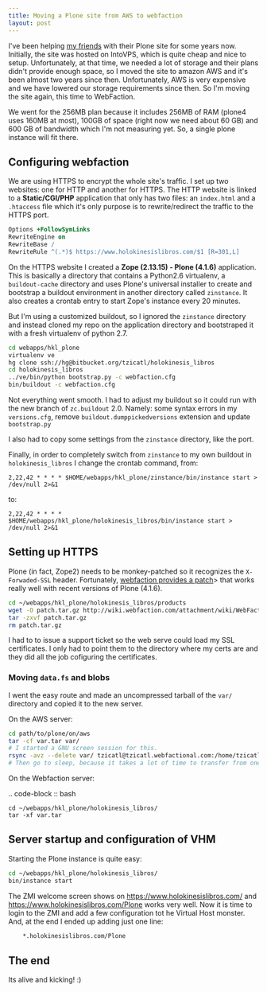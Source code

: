 ```yaml
---
title: Moving a Plone site from AWS to webfaction
layout: post
---
```



I've been helping [my friends](http:/www.holokinesislibros.com) with their
Plone site for some years now. Initially, the site was hosted on IntoVPS,
which is quite cheap and nice to setup. Unfortunately, at that time, we needed
a lot of storage and their plans didn't provide enough space, so I moved the
site to amazon AWS and it's been almost two years since then. Unfortunately,
AWS is very expensive and we have lowered our storage requirements since then.
So I'm moving the site again, this time to WebFaction.

We went for the 256MB plan because it includes 256MB of RAM (plone4 uses 160MB
at most), 100GB of space (right now we need about 60 GB) and 600 GB of
bandwidth which I'm not measuring yet. So, a single plone instance will fit
there.

## Configuring webfaction

We are using HTTPS to encrypt the whole site's traffic. I set up two websites:
one for HTTP and another for HTTPS. The HTTP website is linked to a
**Static/CGI/PHP** application that only has two files: an `index.html` and a
`.htaccess` file which it's only purpose is to rewrite/redirect the traffic to
the HTTPS port.


```apache
Options +FollowSymLinks
RewriteEngine on
RewriteBase /
RewriteRule ^(.*)$ https://www.holokinesislibros.com/$1 [R=301,L]
```

On the HTTPS website I created a **Zope (2.13.15) - Plone (4.1.6)**
application. This is basically a directory that contains a Python2.6
virtualenv, a `buildout-cache` directory and uses Plone's universal installer
to create and bootstrap a buildout environment in another directory called
`zinstance`. It also creates a crontab entry to start Zope's instance every 20
minutes.

But I'm using a customized buildout, so I ignored the `zinstance` directory
and instead cloned my repo on the application directory and bootstraped it
with a fresh virtualenv of python 2.7.

```bash
cd webapps/hkl_plone
virtualenv ve
hg clone ssh://hg@bitbucket.org/tzicatl/holokinesis_libros
cd holokinesis_libros
../ve/bin/python bootstrap.py -c webfaction.cfg
bin/buildout -c webfaction.cfg
```

Not everything went smooth. I had to adjust my buildout so it could run with
the new branch of `zc.buildout` 2.0. Namely: some syntax errors in my
`versions.cfg`, remove `buildout.dumppickedversions` extension and update
`bootstrap.py`

I also had to copy some settings from the `zinstance` directory, like the
port.

Finally, in order to completely switch from `zinstance` to my own buildout in
`holokinesis_libros` I change the crontab command, from:

```crontab
2,22,42 * * * * $HOME/webapps/hkl_plone/zinstance/bin/instance start > /dev/null 2>&1
```

to:

```crontab
2,22,42 * * * * $HOME/webapps/hkl_plone/holokinesis_libros/bin/instance start > /dev/null 2>&1
```

## Setting up HTTPS

Plone (in fact, Zope2) needs to be monkey-patched so it recognizes the `X-Forwaded-SSL` header.
Fortunately, [webfaction provides a patch](http://docs.webfaction.com/software/zope-and-plone/configuring.html#using-zope-over-https)>
that works really well with recent versions of Plone (4.1.6).

```bash
cd ~/webapps/hkl_plone/holokinesis_libros/products
wget -O patch.tar.gz http://wiki.webfaction.com/attachment/wiki/WebFactionSslPatch/WebFactionSSLPatch-1.0.tar.gz?format=raw
tar -zxvf patch.tar.gz
rm patch.tar.gz
```

I had to to issue a support ticket so the web serve could load my SSL
certificates. I only had to point them to the directory where my certs are and
they did all the job cofiguring the certificates.

### Moving `data.fs` and blobs

I went the easy route and made an uncompressed tarball of the `var/` directory
and copied it to the new server.

On the AWS server:

```bash
cd path/to/plone/on/aws
tar -cf var.tar var/
# I started a GNU screen session for this.
rsync -avz --delete var/ tzicatl@tzicatl.webfactional.com:/home/tzicatl/webapps/hkl_plone/holokinesis_libros/var/
# Then go to sleep, because it takes a lot of time to transfer from one site to another.
```

On the Webfaction server:

.. code-block :: bash

    cd ~/webapps/hkl_plone/holokinesis_libros/
    tar -xf var.tar

## Server startup and configuration of VHM

Starting the Plone instance is quite easy:

```bash
cd ~/webapps/hkl_plone/holokinesis_libros/
bin/instance start
```

The ZMI welcome screen shows on <https://www.holokinesislibros.com/> and
<https://www.holokinesislibros.com/Plone> works very well. Now it is time to login to the ZMI and add
a few configuration tot he Virtual Host monster. And, at the end I ended up adding just one line:

```apache
    *.holokinesislibros.com/Plone
```

## The end

Its alive and kicking! :)
